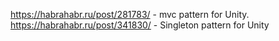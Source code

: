 https://habrahabr.ru/post/281783/ - mvc pattern for Unity.
https://habrahabr.ru/post/341830/ - Singleton pattern for Unity